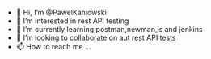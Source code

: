 - 👋 Hi, I’m @PawelKaniowski
- 👀 I’m interested in rest API testing 
- 🌱 I’m currently learning postman,newman,js and jenkins
- 💞️ I’m looking to collaborate on aut rest API tests
- 📫 How to reach me ...

<!---
PawelKaniowski/PawelKaniowski is a ✨ special ✨ repository because its `README.md` (this file) appears on your GitHub profile.
You can click the Preview link to take a look at your changes.
--->
